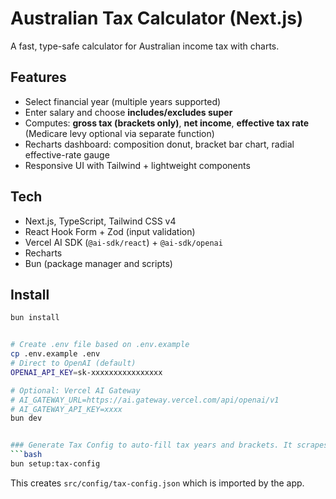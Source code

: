 # Australian Tax Calculator (Next.js)

A fast, type-safe calculator for Australian income tax with charts.

## Features

- Select financial year (multiple years supported)
- Enter salary and choose **includes/excludes super**
- Computes: **gross tax (brackets only)**, **net income**, **effective tax rate** (Medicare levy optional via separate function)
- Recharts dashboard: composition donut, bracket bar chart, radial effective-rate gauge
- Responsive UI with Tailwind + lightweight components

## Tech

- Next.js, TypeScript, Tailwind CSS v4
- React Hook Form + Zod (input validation)
- Vercel AI SDK (`@ai-sdk/react`) + `@ai-sdk/openai`
- Recharts
- Bun (package manager and scripts)

## Install

````bash
bun install


# Create .env file based on .env.example
cp .env.example .env
# Direct to OpenAI (default)
OPENAI_API_KEY=sk-xxxxxxxxxxxxxxxx

# Optional: Vercel AI Gateway
# AI_GATEWAY_URL=https://ai.gateway.vercel.com/api/openai/v1
# AI_GATEWAY_API_KEY=xxxx
bun dev


### Generate Tax Config to auto-fill tax years and brackets. It scrapes the ATO website and uses GPT-4 to parse the HTML into structured JSON.
```bash
bun setup:tax-config
````

This creates `src/config/tax-config.json` which is imported by the app.
